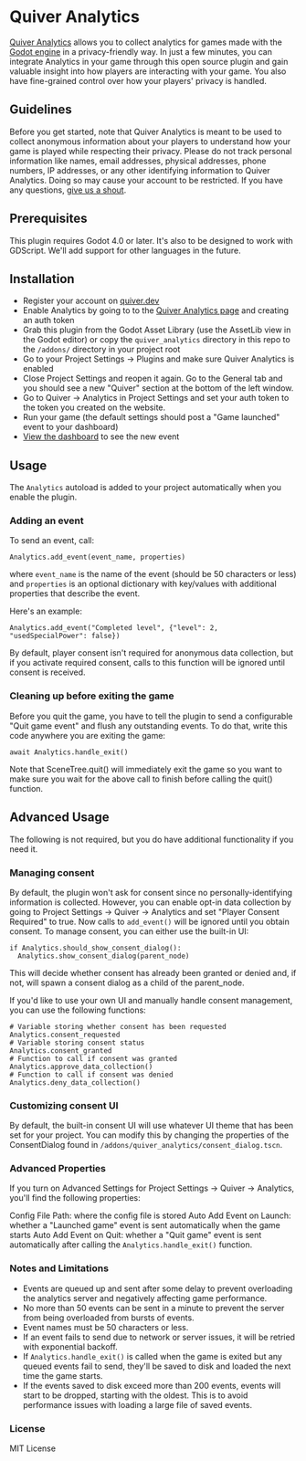 
# Quiver Analytics
[Quiver Analytics](https://quiver.dev/analytics/) allows you to collect analytics for games made with the [Godot engine](https://godotengine.org) in a privacy-friendly way. In just a few minutes, you can integrate Analytics in your game through this open source plugin and gain valuable insight into how players are interacting with your game. You also have fine-grained control over how your players' privacy is handled.

## Guidelines
Before you get started, note that Quiver Analytics is meant to be used to collect anonymous information about your players to understand how your game is played while respecting their privacy. Please do not track personal information like names, email addresses, physical addresses, phone numbers, IP addresses, or any other identifying information to Quiver Analytics. Doing so may cause your account to be restricted. If you have any questions, [give us a shout](https:/quiver.dev/contact/).

## Prerequisites
This plugin requires Godot 4.0 or later. It's also to be designed to work with GDScript. We'll add support for other languages in the future.

## Installation
* Register your account on [quiver.dev](https://quiver.dev)
* Enable Analytics by going to to the [Quiver Analytics page](https://quiver.dev/analytics/) and creating an auth token
* Grab this plugin from the Godot Asset Library (use the AssetLib view in the Godot editor) or copy the `quiver_analytics` directory in this repo to the `/addons/` directory in your project root
* Go to your Project Settings -> Plugins and make sure Quiver Analytics is enabled
* Close Project Settings and reopen it again. Go to the General tab and you should see a new "Quiver" section at the bottom of the left window.
* Go to Quiver -> Analytics in Project Settings and set your auth token to the token you created on the website.
* Run your game (the default settings should post a "Game launched" event to your dashboard)
* [View the dashboard](https://quiver.dev/analytics/) to see the new event

## Usage
The `Analytics` autoload is added to your project automatically when you enable the plugin. 

### Adding an event
To send an event, call:

`Analytics.add_event(event_name, properties)`

where `event_name` is the name of the event (should be 50 characters or less) and `properties` is an optional dictionary with key/values with additional properties that describe the event. 

Here's an example:

`Analytics.add_event("Completed level", {"level": 2, "usedSpecialPower": false})`

By default, player consent isn't required for anonymous data collection, but if you activate required consent, calls to this function will be ignored until consent is received.

### Cleaning up before exiting the game

Before you quit the game, you have to tell the plugin to send a configurable "Quit game event" and flush any outstanding events. To do that, write this code anywhere you are exiting the game:

`await Analytics.handle_exit()`

Note that SceneTree.quit() will immediately exit the game so you want to make sure you wait for the above call to finish before calling the quit() function.

## Advanced Usage
The following is not required, but you do have additional functionality if you need it.

### Managing consent

By default, the plugin won't ask for consent since no personally-identifying information is collected. However, you can enable opt-in data collection by going to Project Settings -> Quiver -> Analytics and set "Player Consent Required" to true. Now calls to `add_event()` will be ignored until you obtain consent. To manage consent, you can either use the built-in UI:

    if Analytics.should_show_consent_dialog():
      Analytics.show_consent_dialog(parent_node)

 This will decide whether consent has already been granted or denied and, if not, will spawn a consent dialog as a child of the parent_node.

If you'd like to use your own UI and manually handle consent management, you can use the following functions:

    # Variable storing whether consent has been requested
    Analytics.consent_requested
    # Variable storing consent status
    Analytics.consent_granted
    # Function to call if consent was granted
    Analytics.approve_data_collection()
    # Function to call if consent was denied
    Analytics.deny_data_collection()

### Customizing consent UI
By default, the built-in consent UI will use whatever UI theme that has been set for your project. You can modify this by changing the properties of the ConsentDialog found in `/addons/quiver_analytics/consent_dialog.tscn`.

### Advanced Properties
If you turn on Advanced Settings for Project Settings -> Quiver -> Analytics, you'll find the following properties:

Config File Path: where the config file is stored
Auto Add Event on Launch: whether a "Launched game" event is sent automatically when the game starts
Auto Add Event on Quit: whether a "Quit game" event is sent automatically after calling the `Analytics.handle_exit()` function.

### Notes and Limitations

* Events are queued up and sent after some delay to prevent overloading the analytics server and negatively affecting game performance.
* No more than 50 events can be sent in a minute to prevent the server from being overloaded from bursts of events.
* Event names must be 50 characters or less.
* If an event fails to send due to network or server issues, it will be retried with exponential backoff.
* If `Analytics.handle_exit()` is called when the game is exited but any queued events fail to send, they'll be saved to disk and loaded the next time the game starts.
* If the events saved to disk exceed more than 200 events, events will start to be dropped, starting with the oldest. This is to avoid performance issues with loading a large file of saved events.

### License

MIT License
